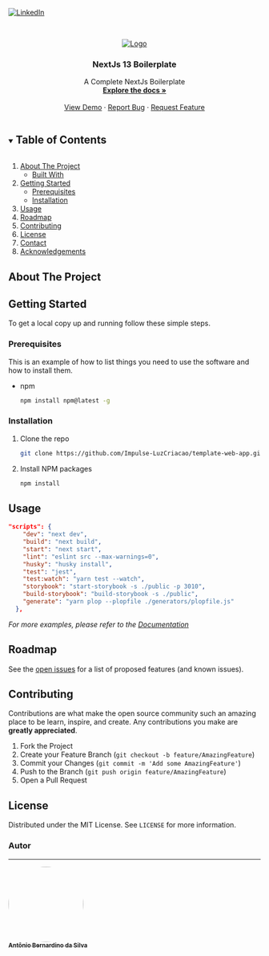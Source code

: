 
[![LinkedIn][linkedin-shield]][linkedin-url]

<!-- PROJECT LOGO -->
<br />
<p align="center">
  <a href="https://github.com/Impulse-LuzCriacao/template-web-app">
    <img src="https://i.imgur.com/lPqWqzK.png" alt="Logo">
  </a>

  <h3 align="center">NextJs 13 Boilerplate</h3>

  <p align="center">
    A Complete NextJs Boilerplate
    <br />
    <a href="https://github.com/Impulse-LuzCriacao/template-web-app/wiki"><strong>Explore the docs »</strong></a>
    <br />
    <br />
    <a href="https://github.com/Impulse-LuzCriacao/template-web-app">View Demo</a>
    ·
    <a href="https://github.com/Impulse-LuzCriacao/template-web-app">Report Bug</a>
    ·
    <a href="https://github.com/Impulse-LuzCriacao/template-web-app">Request Feature</a>
  </p>
</p>

<!-- TABLE OF CONTENTS -->
<details open="open">
  <summary><h2 style="display: inline-block">Table of Contents</h2></summary>
  <ol>
    <li>
      <a href="#about-the-project">About The Project</a>
      <ul>
        <li><a href="#built-with">Built With</a></li>
      </ul>
    </li>
    <li>
      <a href="#getting-started">Getting Started</a>
      <ul>
        <li><a href="#prerequisites">Prerequisites</a></li>
        <li><a href="#installation">Installation</a></li>
      </ul>
    </li>
    <li><a href="#usage">Usage</a></li>
    <li><a href="#roadmap">Roadmap</a></li>
    <li><a href="#contributing">Contributing</a></li>
    <li><a href="#license">License</a></li>
    <li><a href="#contact">Contact</a></li>
    <li><a href="#acknowledgements">Acknowledgements</a></li>
  </ol>
</details>

<!-- ABOUT THE PROJECT -->
## About The Project
<!--

[![Product Name Screen Shot][product-screenshot]](https://example.com)

Here's a blank template to get started:
**To avoid retyping too much info. Do a search and replace with your text editor for the following:**
`github_username`, `repo_name`, `twitter_handle`, `email`, `project_title`, `project_description`

### Built With

* []()
* []()
* []()

-->

<!-- GETTING STARTED -->
## Getting Started

To get a local copy up and running follow these simple steps.

### Prerequisites

This is an example of how to list things you need to use the software and how to install them.

* npm

  ```sh
  npm install npm@latest -g
  ```

### Installation

1. Clone the repo

   ```sh
   git clone https://github.com/Impulse-LuzCriacao/template-web-app.git
   ```

2. Install NPM packages

   ```sh
   npm install
   ```

<!-- USAGE EXAMPLES -->
## Usage

```json
"scripts": {
    "dev": "next dev",
    "build": "next build",
    "start": "next start",
    "lint": "eslint src --max-warnings=0",
    "husky": "husky install",
    "test": "jest",
    "test:watch": "yarn test --watch",
    "storybook": "start-storybook -s ./public -p 3010",
    "build-storybook": "build-storybook -s ./public",
    "generate": "yarn plop --plopfile ./generators/plopfile.js"
  },
```

_For more examples, please refer to the [Documentation](https://github.com/Impulse-LuzCriacao/template-web-app/wiki/Scripts---package.json)_

<!-- ROADMAP -->
## Roadmap

See the [open issues](https://github.com/Impulse-LuzCriacao/template-web-app/issues) for a list of proposed features (and known issues).

<!-- CONTRIBUTING -->
## Contributing

Contributions are what make the open source community such an amazing place to be learn, inspire, and create. Any contributions you make are **greatly appreciated**.

1. Fork the Project
2. Create your Feature Branch (`git checkout -b feature/AmazingFeature`)
3. Commit your Changes (`git commit -m 'Add some AmazingFeature'`)
4. Push to the Branch (`git push origin feature/AmazingFeature`)
5. Open a Pull Request

<!-- LICENSE -->
## License

Distributed under the MIT License. See `LICENSE` for more information.

<!-- CONTACT -->
### Autor

---

<a href="https://www.linkedin.com/in/tony-silva/">
 <img style="border-radius: 50%;" src="https://avatars.githubusercontent.com/u/54373473?v=4" width="150px;" alt=""/>
 <br />
 <sub><b>Antônio Bernardino da Silva</b></sub></a> <a href="https://www.linkedin.com/in/tony-silva/" title="LinkedIn".</a>

<!-- MARKDOWN LINKS & IMAGES -->
<!-- https://www.markdownguide.org/basic-syntax/#reference-style-links -->
[linkedin-shield]: https://img.shields.io/badge/-LinkedIn-black.svg?style=for-the-badge&logo=linkedin&colorB=555
[linkedin-url]: https://linkedin.com/in/tony-silva/
